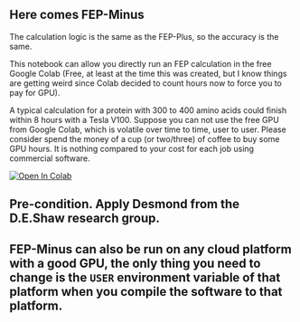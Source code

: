 
## Here comes FEP-Minus

The calculation logic is the same as the FEP-Plus, so the accuracy is the same.

This notebook can allow you directly run an FEP calculation in the free Google Colab (Free, at least at the time this was created, but I know things are getting weird since Colab decided to count hours now to force you to pay for GPU).


A typical calculation for a protein with 300 to 400 amino acids could finish within 8 hours with a Tesla V100. Suppose you can not use the free GPU from Google Colab, which is volatile over time to time, user to user. Please consider spend the money of a cup (or two/three) of coffee to buy some GPU hours. It is nothing compared to your cost for each job using commercial software.

[![Open In Colab](https://colab.research.google.com/assets/colab-badge.svg)](https://colab.research.google.com/github/quantaosun/Install_and_Run_Desmond_Academic_FEP_on_Colab/blob/main/Run_Desmond_ligand_FEP_on_colab.ipynb)

## Pre-condition. Apply Desmond from the D.E.Shaw research group.

## FEP-Minus can also be run on any cloud platform with a good GPU, the only thing you need to change is the ```USER``` environment variable of that platform when you compile the software to that platform.




